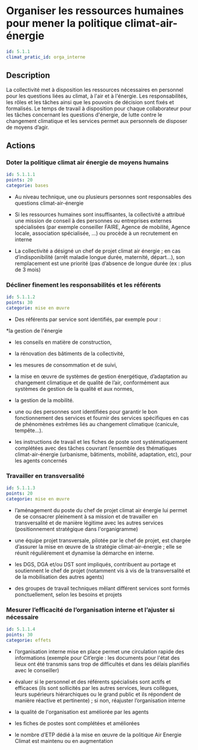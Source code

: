 # Organiser les ressources humaines pour mener la politique climat-air-énergie
```yaml
id: 5.1.1
climat_pratic_id: orga_interne
```
## Description
La collectivité met à disposition les ressources nécessaires en personnel pour les questions liées au climat, à l'air et à l'énergie. Les responsabilités, les rôles et les tâches ainsi que les pouvoirs de décision sont fixés et formalisés. Le temps de travail à disposition pour chaque collaborateur pour les tâches concernant les questions d'énergie, de lutte contre le changement climatique et les services permet aux personnels de disposer de moyens d’agir.



## Actions
### Doter la politique climat air énergie de moyens humains
```yaml
id: 5.1.1.1
points: 20
categorie: bases
```
- Au niveau technique, une ou plusieurs personnes sont responsables des questions climat-air-énergie

- Si les ressources humaines sont insuffisantes, la collectivité a attribué une mission de conseil à des personnes ou entreprises externes spécialisées (par exemple  conseiller FAIRE, Agence de mobilité, Agence locale, association spécialisée, ...) ou procède à un recrutement en interne

- La collectivité a désigné un chef de projet climat air énergie ; en cas d’indisponibilité (arrêt maladie longue durée, maternité, départ…), son remplacement est une priorité (pas d’absence de longue durée (ex : plus de 3 mois)




### Décliner finement les responsabilités et les référents
```yaml
id: 5.1.1.2
points: 30
categorie: mise en œuvre
```
- Des référents par service sont identifiés, par exemple pour :

*la gestion de l'énergie

* les conseils en matière de construction,

* la rénovation des bâtiments de la collectivité,

* les mesures de consommation et de suivi,

* la mise en œuvre de systèmes de gestion énergétique, d’adaptation au changement climatique et de qualité de l’air, conformément aux systèmes de gestion de la qualité et aux normes,

* la gestion de la mobilité.

- une ou des personnes sont identifiées pour garantir le bon fonctionnement des services et fournir des services spécifiques en cas de phénomènes extrêmes liés au changement climatique (canicule, tempête...).

- les instructions de travail et les fiches de poste sont systématiquement complétées avec des tâches couvrant l’ensemble des thématiques climat-air-énergie (urbanisme, bâtiments, mobilité, adaptation, etc), pour les agents concernés




### Travailler en transversalité
```yaml
id: 5.1.1.3
points: 20
categorie: mise en œuvre
```
- l’aménagement du poste du chef de projet climat air énergie lui permet de se consacrer pleinement à sa mission et de travailler en transversalité et de manière légitime avec les autres services (positionnement stratégique dans l'organigramme)

- une équipe projet transversale, pilotée par le chef de projet, est chargée d’assurer la mise en œuvre de la stratégie climat-air-énergie ; elle se réunit régulièrement et dynamise la démarche en interne.

- les DGS, DGA et/ou DST sont impliqués, contribuent au portage et soutiennent le chef de projet (notamment vis à vis de la transversalité et de la mobilisation des autres agents)

- des groupes de travail techniques mêlant différent services sont formés ponctuellement, selon les besoins et projets




### Mesurer l’efficacité de l’organisation interne et l’ajuster si nécessaire
```yaml
id: 5.1.1.4
points: 30
categorie: effets
```
- l’organisation interne mise en place permet une circulation rapide des informations (exemple pour Cit’ergie : les documents pour l'état des lieux ont été transmis sans trop de difficultés et dans les délais planifiés avec le conseiller)

- évaluer si le personnel et des référents spécialisés sont actifs et efficaces (ils sont sollicités par les autres services, leurs collègues, leurs supérieurs hiérarchiques ou le grand public et ils répondent de manière réactive et pertinente) ; si non, réajuster l’organisation interne

- la qualité de l'organisation est améliorée par les agents

- les fiches de postes sont complétées et améliorées

- le nombre d’ETP dédié à la mise en œuvre de la politique Air Energie Climat est maintenu ou en augmentation



